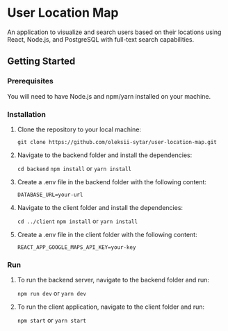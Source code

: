 # User Location Map

An application to visualize and search users based on their locations using React, Node.js, and PostgreSQL with full-text search capabilities.

## Getting Started

### Prerequisites

You will need to have Node.js and npm/yarn installed on your machine.

### Installation

1. Clone the repository to your local machine:

   ```git clone https://github.com/oleksii-sytar/user-location-map.git```

2. Navigate to the backend folder and install the dependencies:

   ```cd backend```
   ```npm install```
   or
   ```yarn install```

3. Create a .env file in the backend folder with the following content:

   ```DATABASE_URL=your-url```

4. Navigate to the client folder and install the dependencies:

   ```cd ../client```
   ```npm install```
   or
   ```yarn install```

5. Create a .env file in the client folder with the following content:

   ```REACT_APP_GOOGLE_MAPS_API_KEY=your-key```

### Run

1. To run the backend server, navigate to the backend folder and run:

   ```npm run dev```
   or
   ```yarn dev```

2. To run the client application, navigate to the client folder and run:

   ```npm start```
   or
   ```yarn start```

